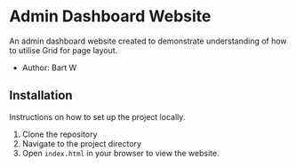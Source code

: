 # Admin Dashboard Website

An admin dashboard website created to demonstrate understanding of how to utilise Grid for page layout. 

- Author: Bart W

## Installation

Instructions on how to set up the project locally.

1. Clone the repository
2. Navigate to the project directory
3. Open `index.html` in your browser to view the website.